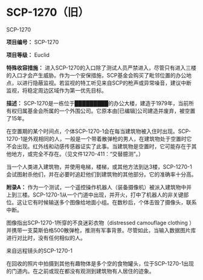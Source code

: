 # SCP-1270（旧）
                        



SCP-1270



**项目编号：** SCP-1270

**项目等级：** Euclid

**特殊收容措施：** 进入SCP-1270的入口除了测试人员严禁进入，尽管只有进入三楼的入口才会产生威胁。作为一个安保措施，SCP基金会购买了毗邻位置的办公地点，以进行隐蔽监视。若监视的特工听见来自SCP的枪声或异常噪音，建议中断监视，将稳定周边区域作为第一优先目标。

**描述：** SCP-1270是一栋位于█████████的办公大楼，建造于1979年，当前所有权归属基金会所属的一个外围公司。它原本由[已编辑]公司建造并废弃，被空置了15年。

在空置期的某个时间点，个体SCP-1270-1会在每当建筑物被入住时出现。SCP-1270-1是外观相同的人，一般是一个带着散弹枪的男人，在建筑物处于空置时它不会出现。红外线和动感传感器证实了此事。当建筑物是空置时，它可能存在于其他地方，或完全不存在。（见文件1270-411：“交替臆测”。）

当一个人类进入建筑物，并使用电梯，楼梯，或其他方法到达3楼，SCP-1270-1会试图射杀他们，并在必要时追赶他们到建筑物的其他部分。它的准确率十分高。

**附录A：** 作为一个测试，一个遥控操作机器人（装备摄像机）被派入建筑物中并上到三楼。SCP-1270-1从一个门道中出现，并开火，打中了机器人的非关键部位。这让它有时候输送多个图像给地面小组。在数秒后，个体击毁了摄像头，联系中断。

图像指出SCP-1270-1所穿的不良迷彩衣物（distressed camouflage clothing ）并携带一支莫斯伯格500散弹枪，推测有军事背景。尽管如此，当输入数据图片库进行对比时，没有任何相似的人。



来自远程镜头的SCP-1270-1



在回收的照片中拍摄到其他有趣物体是多个空的食物罐头，位于SCP-1270-1出现的门道内。在之前或现在都没有观测到建筑物有人居住的迹象。


                    